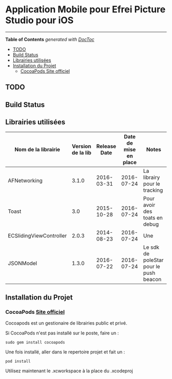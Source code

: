 # Application Mobile pour Efrei Picture Studio pour iOS

___

<!-- START doctoc generated TOC please keep comment here to allow auto update -->
<!-- DON'T EDIT THIS SECTION, INSTEAD RE-RUN doctoc TO UPDATE -->
**Table of Contents**  *generated with [DocToc](https://github.com/thlorenz/doctoc)*

- [TODO](#todo)
- [Build Status](#build-status)
- [Librairies utilisées](#librairies-utilis%C3%A9es)
- [Installation du Projet](#installation-du-projet)
  - [CocoaPods Site officiel](#cocoapods-site-officiel)

<!-- END doctoc generated TOC please keep comment here to allow auto update -->

## TODO


## Build Status


## Librairies utilisées


Nom de la librairie     | Version de la lib | Release Date |  Date de mise en place | Notes
----------------------- | ----------------- | ------------ | ---------------------- | -----
AFNetworking            | 3.1.0             | 2016-03-31   | 2016-07-24             | La librairy pour le tracking
Toast                   | 3.0               | 2015-10-28   | 2016-07-24             | Pour avoir des toats en debug
ECSlidingViewController | 2.0.3             | 2014-08-23   | 2016-07-24             | Une
JSONModel               | 1.3.0             | 2016-07-22   | 2016-07-24             | Le sdk de poleStar pour le push beacon


## Installation du Projet

### CocoaPods [Site officiel](https://cocoapods.org/)

Cocoapods est un gestionaire de librairies public et privé.

Si CocoaPods n'est pas installé sur le poste, faire un :

```
sudo gem install cocoapods
```

Une fois installé, aller dans le repertoire projet et fait un :

```
pod install
```

Utilisez maintenant le .xcworkspace à  la place du .xcodeproj
